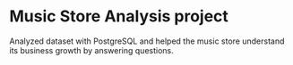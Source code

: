 # Music Store Analysis project
Analyzed dataset with PostgreSQL and helped the music store understand its business growth by answering questions.
